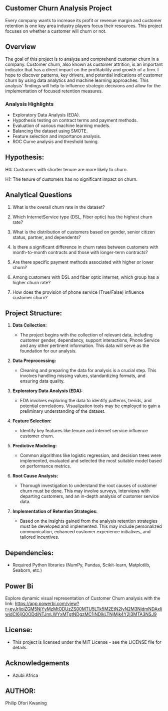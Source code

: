 
## Customer Churn Analysis Project
Every company wants to increase its profit or revenue margin and customer retention is one key area industry players focus their resources. This project focuses on whether a customer will churn or not.

## **Overview**
The goal of this project is to analyze and comprehend customer churn in a company. Customer churn, also known as customer attrition, is an important indicator that has a direct impact on the profitability and growth of a firm. I hope to discover patterns, key drivers, and potential indications of customer churn by using data analytics and machine learning approaches. This analysis' findings will help to influence strategic decisions and allow for the implementation of focused retention measures.


### Analysis Highlights
* Exploratory Data Analysis (EDA).
* Hypothesis testing on contract terms and payment methods.
* Evaluation of various machine learning models.
* Balancing the dataset using SMOTE.
* Feature selection and importance analysis.
* ROC Curve analysis and threshold tuning.


## Hypothesis:

H0: Customers with shorter tenure are more likely to churn.

H1: The tenure of customers has no significant impact on churn.

## Analytical Questions

1. What is the overall churn rate in the dataset?

2. Which InternetService type (DSL, Fiber optic) has the highest churn rate?

3. What is the distribution of customers based on gender, senior citizen status, partner, and dependents?

4. Is there a significant difference in churn rates between customers with month-to-month contracts and those with longer-term contracts?

5. Are there specific payment methods associated with higher or lower churn?

6. Among customers with DSL and fiber optic internet, which group has a higher churn rate?

7. How does the provision of phone service (True/False) influence customer churn?

## Project Structure:

1. **Data Collection:**
   - The project begins with the collection of relevant data, including customer gender, dependancy, support interactions, Phone Service and any other pertinent information. This data will serve as the foundation for our analysis.

2. **Data Preprocessing:**
   - Cleaning and preparing the data for analysis is a crucial step. This involves handling missing values, standardizing formats, and ensuring data quality.

3. **Exploratory Data Analysis (EDA):**
   - EDA involves exploring the data to identify patterns, trends, and potential correlations. Visualization tools may be employed to gain a preliminary understanding of the dataset.

4. **Feature Selection:**
   - Identify key features like tenure and internet service influence customer churn. 

5. **Predictive Modeling:**
   - Common algorithms like logistic regression, and  decision trees were implemented, evaluated and selected the most suitable model based on performance metrics.

6. **Root Cause Analysis:**
   - Thorough investigation to understand the root causes of customer churn must be done. This may involve surveys, interviews with departing customers, and an in-depth analysis of customer service data.

7. **Implementation of Retention Strategies:**
    -  Based on the insights gained from the analysis retention strategies must be developed and implemented. This may include personalized communication, enhanced customer experience initiatives, and tailored incentives.


## Dependencies:
- Required Python libraries (NumPy, Pandas, Scikit-learn, Matplotlib, Seaborn, etc.)

## Power Bi
Explore dynamic visual representation of Customer Churn analysis with the link:
https://app.powerbi.com/view?r=eyJrIjoiZGM5NjYyMzMtODUzZS00MTU5LTk5M2EtN2IyN2M3NjdmNDAxIiwidCI6IjQ0ODdiNTJmLWYxMTgtNDgzMC1iNDlkLTNjMjk4Y2I3MTA3NSJ9


## License:

- This project is licensed under the MIT License - see the LICENSE file for details.


## Acknowledgements
* Azubi Africa


## AUTHOR:
Philip Ofori Kwaning